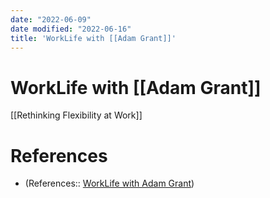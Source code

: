 ```yaml
---
date: "2022-06-09"
date modified: "2022-06-16"
title: 'WorkLife with [[Adam Grant]]'
---
```


# WorkLife with [[Adam Grant]]
[[Rethinking Flexibility at Work]]

# References
- (References:: [WorkLife with Adam Grant](https://pca.st/l1pF))
